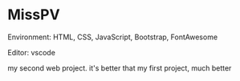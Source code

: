 # MissPV
Environment: HTML, CSS, JavaScript, Bootstrap, FontAwesome

Editor: vscode

my second web project. it's better that my first project, much better
